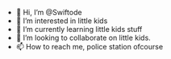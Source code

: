 - 👋 Hi, I’m @Swiftode
- 👀 I’m interested in little kids
- 🌱 I’m currently learning little kids stuff
- 💞️ I’m looking to collaborate on little kids.
- 📫 How to reach me, police station ofcourse

<!---
Swiftode/Swiftode is a ✨ special ✨ repository because its `README.md` (this file) appears on your GitHub profile.
You can click the Preview link to take a look at your changes.
--->
